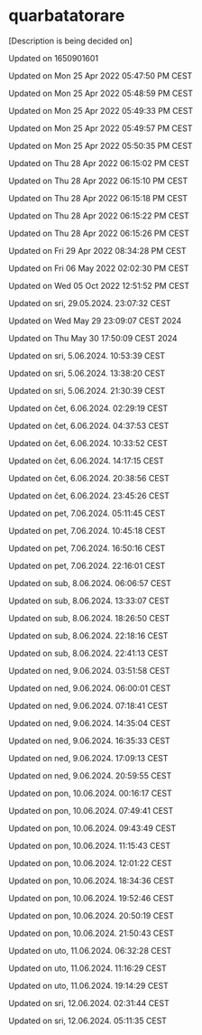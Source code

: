 # quarbatatorare
[Description is being decided on]

Updated on 1650901601

Updated on Mon 25 Apr 2022 05:47:50 PM CEST

Updated on Mon 25 Apr 2022 05:48:59 PM CEST


Updated on Mon 25 Apr 2022 05:49:33 PM CEST


Updated on Mon 25 Apr 2022 05:49:57 PM CEST


Updated on Mon 25 Apr 2022 05:50:35 PM CEST


Updated on Thu 28 Apr 2022 06:15:02 PM CEST


Updated on Thu 28 Apr 2022 06:15:10 PM CEST


Updated on Thu 28 Apr 2022 06:15:18 PM CEST


Updated on Thu 28 Apr 2022 06:15:22 PM CEST


Updated on Thu 28 Apr 2022 06:15:26 PM CEST


Updated on Fri 29 Apr 2022 08:34:28 PM CEST


Updated on Fri 06 May 2022 02:02:30 PM CEST


Updated on Wed 05 Oct 2022 12:51:52 PM CEST


Updated on sri, 29.05.2024.  23:07:32 CEST


Updated on Wed May 29 23:09:07 CEST 2024


Updated on Thu May 30 17:50:09 CEST 2024


Updated on sri,  5.06.2024.  10:53:39 CEST


Updated on sri,  5.06.2024.  13:38:20 CEST


Updated on sri,  5.06.2024.  21:30:39 CEST


Updated on čet,  6.06.2024.  02:29:19 CEST


Updated on čet,  6.06.2024.  04:37:53 CEST


Updated on čet,  6.06.2024.  10:33:52 CEST


Updated on čet,  6.06.2024.  14:17:15 CEST


Updated on čet,  6.06.2024.  20:38:56 CEST


Updated on čet,  6.06.2024.  23:45:26 CEST


Updated on pet,  7.06.2024.  05:11:45 CEST


Updated on pet,  7.06.2024.  10:45:18 CEST


Updated on pet,  7.06.2024.  16:50:16 CEST


Updated on pet,  7.06.2024.  22:16:01 CEST


Updated on sub,  8.06.2024.  06:06:57 CEST


Updated on sub,  8.06.2024.  13:33:07 CEST


Updated on sub,  8.06.2024.  18:26:50 CEST


Updated on sub,  8.06.2024.  22:18:16 CEST


Updated on sub,  8.06.2024.  22:41:13 CEST


Updated on ned,  9.06.2024.  03:51:58 CEST


Updated on ned,  9.06.2024.  06:00:01 CEST


Updated on ned,  9.06.2024.  07:18:41 CEST


Updated on ned,  9.06.2024.  14:35:04 CEST


Updated on ned,  9.06.2024.  16:35:33 CEST


Updated on ned,  9.06.2024.  17:09:13 CEST


Updated on ned,  9.06.2024.  20:59:55 CEST


Updated on pon, 10.06.2024.  00:16:17 CEST


Updated on pon, 10.06.2024.  07:49:41 CEST


Updated on pon, 10.06.2024.  09:43:49 CEST


Updated on pon, 10.06.2024.  11:15:43 CEST


Updated on pon, 10.06.2024.  12:01:22 CEST


Updated on pon, 10.06.2024.  18:34:36 CEST


Updated on pon, 10.06.2024.  19:52:46 CEST


Updated on pon, 10.06.2024.  20:50:19 CEST


Updated on pon, 10.06.2024.  21:50:43 CEST


Updated on uto, 11.06.2024.  06:32:28 CEST


Updated on uto, 11.06.2024.  11:16:29 CEST


Updated on uto, 11.06.2024.  19:14:29 CEST


Updated on sri, 12.06.2024.  02:31:44 CEST


Updated on sri, 12.06.2024.  05:11:35 CEST

